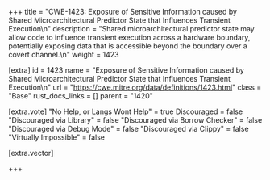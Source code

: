 +++
title = "CWE-1423: Exposure of Sensitive Information caused by Shared Microarchitectural Predictor State that Influences Transient Execution\n"
description = "Shared microarchitectural predictor state may allow code to influence transient execution across a hardware boundary, potentially exposing data that is accessible beyond the boundary over a covert channel.\n"
weight = 1423

[extra]
id = 1423
name = "Exposure of Sensitive Information caused by Shared Microarchitectural Predictor State that Influences Transient Execution\n"
url = "https://cwe.mitre.org/data/definitions/1423.html"
class = "Base"
rust_docs_links = []
parent = "1420"

[extra.vote]
"No Help, or Langs Wont Help" = true
Discouraged = false
"Discouraged via Library" = false
"Discouraged via Borrow Checker" = false
"Discouraged via Debug Mode" = false
"Discouraged via Clippy" = false
"Virtually Impossible" = false

[extra.vector]

+++
